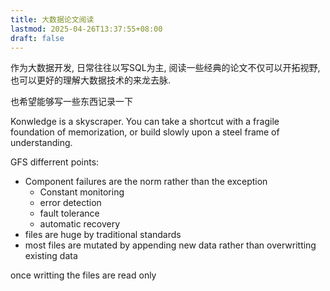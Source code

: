 ```yaml
---
title: 大数据论文阅读
lastmod: 2025-04-26T13:37:55+08:00
draft: false
---
```


作为大数据开发, 日常往往以写SQL为主, 阅读一些经典的论文不仅可以开拓视野, 也可以更好的理解大数据技术的来龙去脉.

也希望能够写一些东西记录一下

Konwledge is a skyscraper. You can take a shortcut with a fragile foundation of memorization,
or build slowly upon a steel frame of understanding.

GFS differrent points:

-   Component failures are the norm rather than the exception
    -   Constant monitoring
    -   error detection
    -   fault tolerance
    -   automatic recovery
-   files are huge by traditional standards
-   most files are mutated by appending new data rather than overwritting existing data

once writting the files are read only
